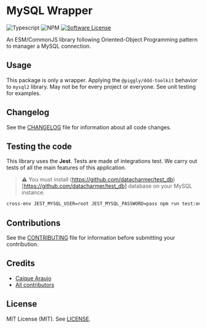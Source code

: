 # MySQL Wrapper

![Typescript](https://img.shields.io/badge/language-typescript-blue?style=for-the-badge) ![NPM](https://img.shields.io/npm/v/@piggly/mysql?style=for-the-badge) [![Software License](https://img.shields.io/badge/license-MIT-brightgreen.svg?style=for-the-badge)](LICENSE)

An ESM/CommonJS library following Oriented-Object Programming pattern to manager a MySQL connection.

## Usage

This package is only a wrapper. Applying the `@piggly/ddd-toolkit` behavior to `mysql2` library. May not be for every project or everyone. See unit testing for examples.

## Changelog

See the [CHANGELOG](CHANGELOG.md) file for information about all code changes.

## Testing the code

This library uses the **Jest**. Tests are made of integrations test. We carry out tests of all the main features of this application.

> ⚠️ You must install (https://github.com/datacharmer/test_db)[https://github.com/datacharmer/test_db] database on your MySQL instance.

```bash
cross-env JEST_MYSQL_USER=root JEST_MYSQL_PASSWORD=pass npm run test:once
```

## Contributions

See the [CONTRIBUTING](CONTRIBUTING.md) file for information before submitting your contribution.

## Credits

- [Caique Araujo](https://github.com/caiquearaujo)
- [All contributors](../../contributors)

## License

MIT License (MIT). See [LICENSE](LICENSE).